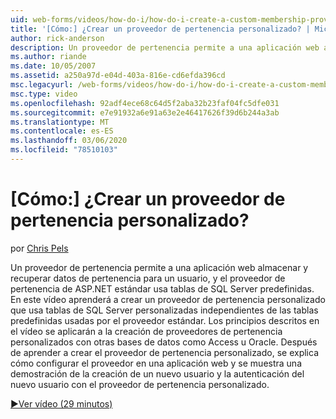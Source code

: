 ```yaml
---
uid: web-forms/videos/how-do-i/how-do-i-create-a-custom-membership-provider
title: '[Cómo:] ¿Crear un proveedor de pertenencia personalizado? | Microsoft Docs'
author: rick-anderson
description: Un proveedor de pertenencia permite a una aplicación web almacenar y recuperar datos de pertenencia para un usuario, y el proveedor de pertenencia de ASP.NET estándar usa predefinir...
ms.author: riande
ms.date: 10/05/2007
ms.assetid: a250a97d-e04d-403a-816e-cd6efda396cd
msc.legacyurl: /web-forms/videos/how-do-i/how-do-i-create-a-custom-membership-provider
msc.type: video
ms.openlocfilehash: 92adf4ece68c64d5f2aba32b23faf04fc5dfe031
ms.sourcegitcommit: e7e91932a6e91a63e2e46417626f39d6b244a3ab
ms.translationtype: MT
ms.contentlocale: es-ES
ms.lasthandoff: 03/06/2020
ms.locfileid: "78510103"
---
```

# <a name="how-do-i-create-a-custom-membership-provider"></a>[Cómo:] ¿Crear un proveedor de pertenencia personalizado?

por [Chris Pels](https://twitter.com/chrispels)

Un proveedor de pertenencia permite a una aplicación web almacenar y recuperar datos de pertenencia para un usuario, y el proveedor de pertenencia de ASP.NET estándar usa tablas de SQL Server predefinidas. En este vídeo aprenderá a crear un proveedor de pertenencia personalizado que usa tablas de SQL Server personalizadas independientes de las tablas predefinidas usadas por el proveedor estándar. Los principios descritos en el vídeo se aplicarán a la creación de proveedores de pertenencia personalizados con otras bases de datos como Access u Oracle. Después de aprender a crear el proveedor de pertenencia personalizado, se explica cómo configurar el proveedor en una aplicación web y se muestra una demostración de la creación de un nuevo usuario y la autenticación del nuevo usuario con el proveedor de pertenencia personalizado.

[&#9654;Ver vídeo (29 minutos)](https://channel9.msdn.com/Blogs/ASP-NET-Site-Videos/how-do-i-create-a-custom-membership-provider)
